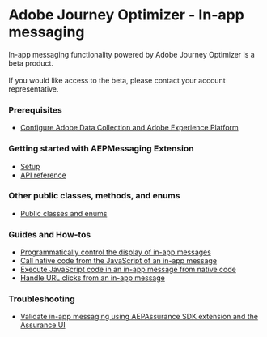 # Adobe Journey Optimizer - In-app messaging

<InlineAlert variant="warning" slots="text"/>

In-app messaging functionality powered by Adobe Journey Optimizer is a beta product. <br/><br/>If you would like access to the beta, please contact your account representative.

### Prerequisites

* [Configure Adobe Data Collection and Adobe Experience Platform](./prerequisites.md)

### Getting started with AEPMessaging Extension

* [Setup](./setup.md)
* [API reference](./api-reference.md)

### Other public classes, methods, and enums

* [Public classes and enums](./public-classes.md)

### Guides and How-tos

* [Programmatically control the display of in-app messages](./tutorials/messaging-delegate.md)
* [Call native code from the JavaScript of an in-app message](./tutorials/native-from-javascript.md)
* [Execute JavaScript code in an in-app message from native code](./tutorials/javascript-from-native.md)
* [Handle URL clicks from an in-app message](./tutorials/handle-clicks.md)

### Troubleshooting

* [Validate in-app messaging using AEPAssurance SDK extension and the Assurance UI](./tutorials/validate-messages.md)
